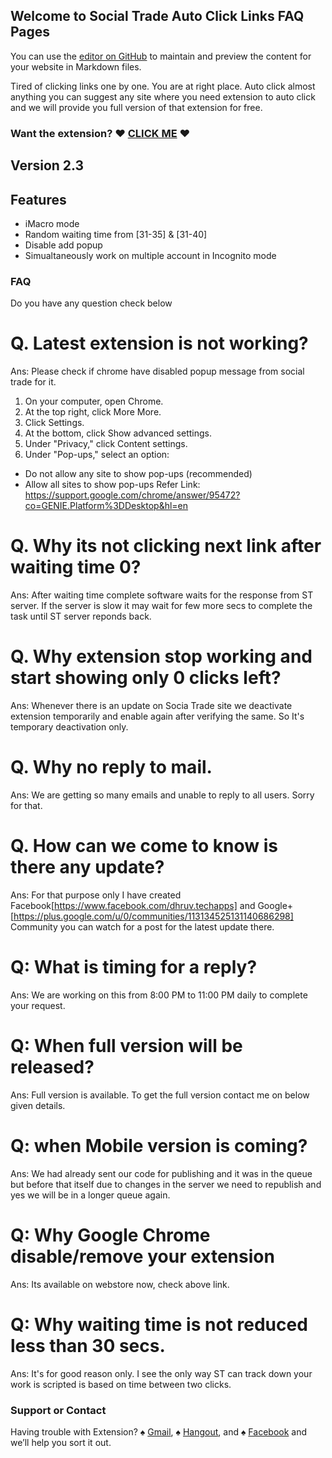 ## Welcome to Social Trade Auto Click Links FAQ Pages

You can use the [editor on GitHub](https://github.com/Dhruv-Techapps/ST_FAQ/edit/master/README.md) to maintain and preview the content for your website in Markdown files.

Tired of clicking links one by one. You are at right place. Auto click almost anything you can suggest any site where you need extension to auto click and we will provide you full version of that extension for free.

### Want the extension? ♥ [CLICK ME](https://goo.gl/PAZ47v) ♥

## Version 2.3

## Features
- iMacro mode
- Random waiting time from [31-35] & [31-40]
- Disable add popup
- Simualtaneously work on multiple account in Incognito mode

### FAQ

Do you have any question check below
# Q. Latest extension is not working? 
Ans: Please check if chrome have disabled popup message from social trade for it.
1. On your computer, open Chrome.
2. At the top right, click More More.
3. Click Settings.
4. At the bottom, click Show advanced settings.
5. Under "Privacy," click Content settings.
6. Under "Pop-ups," select an option:
  - Do not allow any site to show pop-ups (recommended)
  - Allow all sites to show pop-ups 
Refer Link: https://support.google.com/chrome/answer/95472?co=GENIE.Platform%3DDesktop&hl=en
# Q. Why its not clicking next link after waiting time 0?
Ans: After waiting time complete software waits for the response from ST server. If the server is slow it may wait for few more secs to complete the task until ST server reponds back.
# Q. Why extension stop working and start showing only 0 clicks left? 
Ans: Whenever there is an update on Socia Trade site we deactivate extension temporarily and enable again after verifying the same. So It's temporary deactivation only.
# Q. Why no reply to mail.
Ans: We are getting so many emails and unable to reply to all users. Sorry for that.
# Q. How can we come to know is there any update?
Ans: For that purpose only I have created Facebook[https://www.facebook.com/dhruv.techapps] and Google+[https://plus.google.com/u/0/communities/113134525131140686298] Community you can watch for a post for the latest update there.
# Q: What is timing for a reply?
Ans: We are working on this from 8:00 PM to 11:00 PM daily to complete your request.
# Q: When full version will be released?
Ans: Full version is available. To get the full version contact me on below given details.
# Q: when Mobile version is coming?
Ans: We had already sent our code for publishing and it was in the queue but before that itself due to changes in the server we need to republish and yes we will be in a longer queue again.
# Q: Why Google Chrome disable/remove your extension
Ans: Its available on webstore now, check above link. 
# Q: Why waiting time is not reduced less than 30 secs.
Ans: It's for good reason only. I see the only way ST can track down your work is scripted is based on time between two clicks.

### Support or Contact

Having trouble with Extension?
♠ [Gmail](mailto:dhruv.techapps@gmail.com), 
♠ [Hangout](dhruv.techapps@gmail.com), and
♠ [Facebook](https://www.facebook.com/dhruv.techapps) and we’ll help you sort it out.
